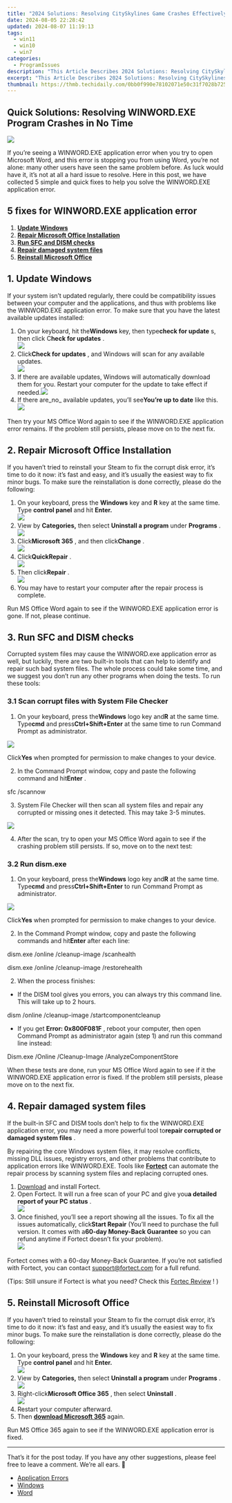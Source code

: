 ```yaml
---
title: "2024 Solutions: Resolving CitySkylines Game Crashes Effectively"
date: 2024-08-05 22:28:42
updated: 2024-08-07 11:19:13
tags:
  - win11
  - win10
  - win7
categories:
  - ProgramIssues
description: "This Article Describes 2024 Solutions: Resolving CitySkylines Game Crashes Effectively"
excerpt: "This Article Describes 2024 Solutions: Resolving CitySkylines Game Crashes Effectively"
thumbnail: https://thmb.techidaily.com/0bb0f990e78102071e50c31f7028b725d7f6b1084837b38e9693d564989750d9.jpg
---
```


## Quick Solutions: Resolving WINWORD.EXE Program Crashes in No Time

![](https://images.drivereasy.com/wp-content/uploads/2023/10/image-83.png)

 If you’re seeing a WINWORD.EXE application error when you try to open Microsoft Word, and this error is stopping you from using Word, you’re not alone: many other users have seen the same problem before. As luck would have it, it’s not at all a hard issue to resolve. Here in this post, we have collected 5 simple and quick fixes to help you solve the WINWORD.EXE application error.

## 5 fixes for WINWORD.EXE application error

1. **[Update Windows](https://tools.techidaily.com/drivereasy/download/)**
2. **[Repair Microsoft Office Installation](https://tools.techidaily.com/drivereasy/download/)**
3. **[Run SFC and DISM checks](https://tools.techidaily.com/drivereasy/download/)**
4. **[Repair damaged system files](https://tools.techidaily.com/drivereasy/download/)**
5. **[Reinstall Microsoft Office](https://tools.techidaily.com/drivereasy/download/)**

## 1\. Update Windows

 If your system isn’t updated regularly, there could be compatibility issues between your computer and the applications, and thus with problems like the WINWORD.EXE application error. To make sure that you have the latest available updates installed:

1. On your keyboard, hit the**Windows** key, then type**check for update** s, then click C**heck for updates** .  
![](https://images.drivereasy.com/wp-content/uploads/2023/09/image-18.png)
2. Click**Check for updates** , and Windows will scan for any available updates.  
![](https://images.drivereasy.com/wp-content/uploads/2023/09/image-19.png)
3. If there are available updates, Windows will automatically download them for you. Restart your computer for the update to take effect if needed.![](https://images.drivereasy.com/wp-content/uploads/2023/09/image-20.png)
4. If there are_no_ available updates, you’ll see**You’re up to date** like this.![](https://images.drivereasy.com/wp-content/uploads/2023/09/image-21.png)

 Then try your MS Office Word again to see if the WINWORD.EXE application error remains. If the problem still persists, please move on to the next fix.

## 2\. Repair Microsoft Office Installation

 If you haven’t tried to reinstall your Steam to fix the corrupt disk error, it’s time to do it now: it’s fast and easy, and it’s usually the easiest way to fix minor bugs. To make sure the reinstallation is done correctly, please do the following:

1. On your keyboard, press the **Windows** key and **R** key at the same time. Type **control panel** and hit **Enter.**  
![](https://images.drivereasy.com/wp-content/uploads/2023/09/image-9.png)
2. View by **Categories,**  then select **Uninstall a program** under **Programs** .  
![](https://images.drivereasy.com/wp-content/uploads/2023/09/image-8.png)
3. Click**Microsoft 365** , and then click**Change** .  
![](https://images.drivereasy.com/wp-content/uploads/2023/10/image-84.png)
4. Click**QuickRepair** .  
![](https://images.drivereasy.com/wp-content/uploads/2023/10/image-87.png)
5. Then click**Repair** .  
![](https://images.drivereasy.com/wp-content/uploads/2023/10/image-86.png)
6. You may have to restart your computer after the repair process is complete.

 Run MS Office Word again to see if the WINWORD.EXE application error is gone. If not, please continue.

## 3\. Run SFC and DISM checks

 Corrupted system files may cause the WINWORD.exe application error as well, but luckily, there are two built-in tools that can help to identify and repair such bad system files. The whole process could take some time, and we suggest you don’t run any other programs when doing the tests. To run these tools:

### 3.1 Scan corrupt files with System File Checker

 1) On your keyboard, press the**Windows** logo key and**R** at the same time. Type**cmd** and press**Ctrl+Shift+Enter** at the same time to run Command Prompt as administrator.

![](https://images.drivereasy.com/wp-content/uploads/2019/12/cmd-1.jpg)

 Click**Yes** when prompted for permission to make changes to your device.

 2) In the Command Prompt window, copy and paste the following command and hit**Enter** .

sfc /scannow

 3) System File Checker will then scan all system files and repair any corrupted or missing ones it detected. This may take 3-5 minutes.

![](https://images.drivereasy.com/wp-content/uploads/2019/12/scan-now.jpg)

 4) After the scan, try to open your MS Office Word again to see if the crashing problem still persists. If so, move on to the next test:

### 3.2 Run dism.exe

 1) On your keyboard, press the**Windows** logo key and**R** at the same time. Type**cmd** and press**Ctrl+Shift+Enter** to run Command Prompt as administrator.

![](https://images.drivereasy.com/wp-content/uploads/2019/12/cmd-1.jpg)

 Click**Yes** when prompted for permission to make changes to your device.

 2) In the Command Prompt window, copy and paste the following commands and hit**Enter** after each line:

dism.exe /online /cleanup-image /scanhealth

dism.exe /online /cleanup-image /restorehealth

2) When the process finishes:

* If the DISM tool gives you errors, you can always try this command line. This will take up to 2 hours.

dism /online /cleanup-image /startcomponentcleanup

* If you get **Error: 0x800F081F** , reboot your computer, then open Command Prompt as administrator again (step 1) and run this command line instead:

Dism.exe /Online /Cleanup-Image /AnalyzeComponentStore

 When these tests are done, run your MS Office Word again to see if it the WINWORD.EXE application error is fixed. If the problem still persists, please move on to the next fix.

## 4\. Repair damaged system files

 If the built-in SFC and DISM tools don’t help to fix the WINWORD.EXE application error, you may need a more powerful tool to**repair corrupted or damaged system files** .

 By repairing the core Windows system files, it may resolve conflicts, missing DLL issues, registry errors, and other problems that contribute to application errors like WINWORD.EXE. Tools like **[Fortect](https://tools.techidaily.com/drivereasy/download/)**  can automate the repair process by scanning system files and replacing corrupted ones.

1. [Download](https://tools.techidaily.com/drivereasy/download/) and install Fortect.
2. Open Fortect. It will run a free scan of your PC and give you**a detailed report of your PC status** .  
![](https://images.drivereasy.com/wp-content/uploads/2020/10/fortect-start-scan.jpg)
3. Once finished, you’ll see a report showing all the issues. To fix all the issues automatically, click**Start Repair** (You’ll need to purchase the full version. It comes with a**60-day Money-Back Guarantee** so you can refund anytime if Fortect doesn’t fix your problem).  
![](https://images.drivereasy.com/wp-content/uploads/2020/10/fortect-start-repair.jpg)

 Fortect comes with a 60-day Money-Back Guarantee. If you’re not satisfied with Fortect, you can contact <support@fortect.com> for a full refund.

 (Tips: Still unsure if Fortect is what you need? Check this [Fortec Review](https://tools.techidaily.com/drivereasy/download/) ! )

## 5\. Reinstall Microsoft Office

 If you haven’t tried to reinstall your Steam to fix the corrupt disk error, it’s time to do it now: it’s fast and easy, and it’s usually the easiest way to fix minor bugs. To make sure the reinstallation is done correctly, please do the following:

1. On your keyboard, press the **Windows** key and **R** key at the same time. Type **control panel** and hit **Enter.**  
![](https://images.drivereasy.com/wp-content/uploads/2023/09/image-9.png)
2. View by **Categories,**  then select **Uninstall a program** under **Programs** .  
![](https://images.drivereasy.com/wp-content/uploads/2023/09/image-8.png)
3. Right-click**Microsoft Office 365** , then select **Uninstall** .  
![](https://images.drivereasy.com/wp-content/uploads/2023/10/image-88.png)
4. Restart your computer afterward.
5. Then **[download Microsoft 365](https://tools.techidaily.com/drivereasy/download/)**  again.

 Run MS Office 365 again to see if the WINWORD.EXE application error is fixed.

---

 That’s it for the post today. If you have any other suggestions, please feel free to leave a comment. We’re all ears. 🙂

* [Application Errors](https://tools.techidaily.com/drivereasy/download/)
* [Windows](https://tools.techidaily.com/drivereasy/download/)
* [Word](https://tools.techidaily.com/drivereasy/download/)

<ins class="adsbygoogle"
     style="display:block"
     data-ad-format="autorelaxed"
     data-ad-client="ca-pub-7571918770474297"
     data-ad-slot="1223367746"></ins>



<ins class="adsbygoogle"
     style="display:block"
     data-ad-client="ca-pub-7571918770474297"
     data-ad-slot="8358498916"
     data-ad-format="auto"
     data-full-width-responsive="true"></ins>

